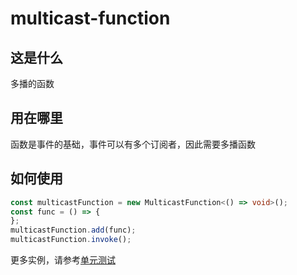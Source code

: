 # multicast-function

## 这是什么

多播的函数

## 用在哪里

函数是事件的基础，事件可以有多个订阅者，因此需要多播函数

## 如何使用

```typescript
const multicastFunction = new MulticastFunction<() => void>();
const func = () => {
};
multicastFunction.add(func);
multicastFunction.invoke();
```

更多实例，请参考[单元测试](https://github.com/Ryuu-64/multicast-function/blob/main/tests/multicast-function.test.ts)

